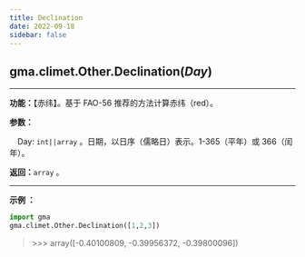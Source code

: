 ```yaml
---
title: Declination
date: 2022-09-18
sidebar: false
---
```


## gma.climet.Other.**Declination**(*Day*) <Badge text="1.0.13 +"/>

---

**功能：**【赤纬】。基于 FAO-56 推荐的方法计算赤纬（red）。

**参数：**

&emsp;Day: `int||array` 。日期，以日序（儒略日）表示。1-365（平年）或 366（闰年）。

**返回：**`array` 。

---

**示例 ：**

```python
import gma
gma.climet.Other.Declination([1,2,3])
```
> \>>> array([-0.40100809, -0.39956372, -0.39800096])